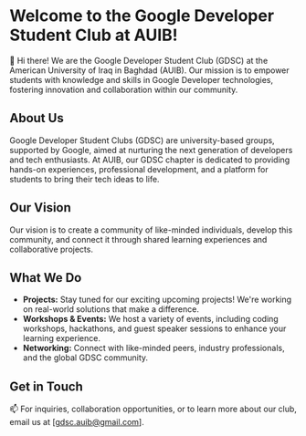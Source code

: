# Welcome to the Google Developer Student Club at AUIB!

👋 Hi there! We are the Google Developer Student Club (GDSC) at the American University of Iraq in Baghdad (AUIB). Our mission is to empower students with knowledge and skills in Google Developer technologies, fostering innovation and collaboration within our community.

## About Us

Google Developer Student Clubs (GDSC) are university-based groups, supported by Google, aimed at nurturing the next generation of developers and tech enthusiasts. At AUIB, our GDSC chapter is dedicated to providing hands-on experiences, professional development, and a platform for students to bring their tech ideas to life.

## Our Vision

Our vision is to create a community of like-minded individuals, develop this community, and connect it through shared learning experiences and collaborative projects.

## What We Do

- **Projects:** Stay tuned for our exciting upcoming projects! We're working on real-world solutions that make a difference.
- **Workshops & Events:** We host a variety of events, including coding workshops, hackathons, and guest speaker sessions to enhance your learning experience.
- **Networking:** Connect with like-minded peers, industry professionals, and the global GDSC community.

## Get in Touch

📫 For inquiries, collaboration opportunities, or to learn more about our club, email us at [gdsc.auib@gmail.com].
